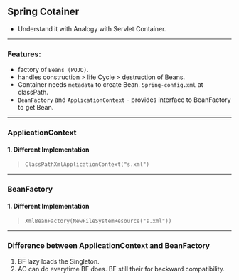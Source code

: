 ## Spring Cotainer
- Understand it with Analogy with Servlet Container.
***
### Features:
- factory of `Beans (POJO)`.
- handles construction > life Cycle > destruction of Beans.
- Container needs `metadata` to create Bean. `Spring-config.xml` at classPath.
- `BeanFactory` and `ApplicationContext` - provides interface to BeanFactory to get Bean. 


***
### ApplicationContext
#### 1. Different Implementation
> `ClassPathXmlApplicationContext("s.xml")` 

***
### BeanFactory
#### 1. Different Implementation
> `XmlBeanFactory(NewFileSystemResource("s.xml"))`

***
### Difference between ApplicationContext and BeanFactory
1. BF lazy loads the Singleton.
2. AC can do everytime BF does. BF still their for backward compatibility.


